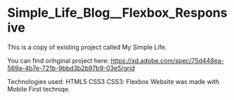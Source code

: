 # Simple_Life_Blog__Flexbox_Responsive
This is a copy of existing project called My Simple Life.

You can find orihginal project here: https://xd.adobe.com/spec/75d448ea-569a-4b7e-721b-9bbd3b2b97b9-03e5/grid

Technologies used: HTML5 CSS3 CSS3: Flexbox
Website was made with Mobile First techniqe.

